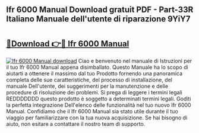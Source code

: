 ## Ifr 6000 Manual Download gratuit PDF - Part-33R Italiano Manuale dell'utente di riparazione 9YiY7

# <h2><a href="http://dfd3lmk.blite.top/?on=Ifr+6000+Manual">🔗Download 👉🔴 Ifr 6000 Manual</a></h2>

[![Ifr 6000 Manual download](https://i.imgur.com/lujVjoI.png)](http://dfd3lmk.blite.top/?on=Ifr+6000+Manual)
Ciao e benvenuto nel manuale di Istruzioni per il tuo Ifr 6000 Manual appena disimballato. Questo Manuale ha lo scopo di aiutarti a ottenere il massimo dal tuo Prodotto fornendo una panoramica completa delle sue caratteristiche, del processo di installazione, del manuale Dell'utente, dei suggerimenti per la manutenzione e delle procedure di risoluzione dei problemi. Si prega di leggere i termini legali REDDDDDDD questo prodotto è soggetto a determinati termini legali. Goditi la perfetta integrazione Dell'elenco delle funzionalità nel tuo nuovo Ifr 6000 Manual. Confidiamo che il Ifr 6000 Manual sia stato utile durante il tuo viaggio per familiarizzare con la tua nuova acquisizione. Se hai bisogno di aiuto, non esitare a contattare il nostro team di supporto.
